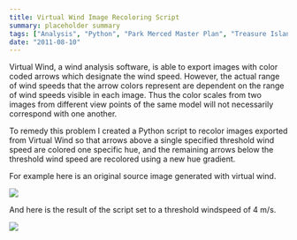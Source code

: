 ```yaml
---
title: Virtual Wind Image Recoloring Script
summary: placeholder summary
tags: ["Analysis", "Python", "Park Merced Master Plan", "Treasure Island Master Plan"]
date: "2011-08-10"
---
```


Virtual Wind, a wind analysis software, is able to export images with color coded arrows which designate the wind speed. However, the actual range of wind speeds that the arrow colors represent are dependent on the range of wind speeds visible in each image. Thus the color scales from two images from different view points of the same model will not necessarily correspond with one another.

To remedy this problem I created a Python script to recolor images exported from Virtual Wind so that arrows above a single specified threshold wind speed are colored one specific hue, and the remaining arrows below the threshold wind speed are recolored using a new hue gradient.

For example here is an original source image generated with virtual wind.

![](recolor.jpg)

And here is the result of the script set to a threshold windspeed of 4 m/s.

![](recolor_recolored.png)
